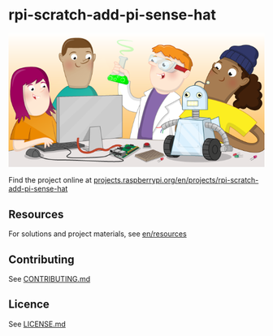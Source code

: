 # rpi-scratch-add-pi-sense-hat

![rpi-scratch-add-pi-sense-hat](banner.png)

Find the project online at [projects.raspberrypi.org/en/projects/rpi-scratch-add-pi-sense-hat](https://projects.raspberrypi.org/en/projects/rpi-scratch-add-pi-sense-hat)

## Resources
For solutions and project materials, see [en/resources](https://github.com/raspberrypilearning/rpi-scratch-add-pi-sense-hat/tree/master/en/resources)

## Contributing
See [CONTRIBUTING.md](CONTRIBUTING.md)

## Licence
 See [LICENSE.md](LICENSE.md)
